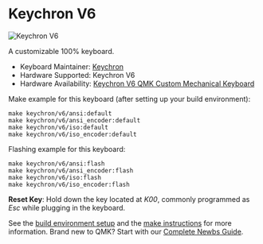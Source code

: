 # Keychron V6

![Keychron V6](https://i.imgur.com/Os99bIL.jpg[/img])

A customizable 100% keyboard.

* Keyboard Maintainer: [Keychron](https://github.com/keychron)
* Hardware Supported: Keychron V6
* Hardware Availability: [Keychron V6 QMK Custom Mechanical Keyboard](https://www.keychron.com/products/keychron-v6-qmk-custom-mechanical-keyboard)

Make example for this keyboard (after setting up your build environment):

    make keychron/v6/ansi:default
    make keychron/v6/ansi_encoder:default
    make keychron/v6/iso:default
    make keychron/v6/iso_encoder:default

Flashing example for this keyboard:

    make keychron/v6/ansi:flash
    make keychron/v6/ansi_encoder:flash
    make keychron/v6/iso:flash
    make keychron/v6/iso_encoder:flash

**Reset Key**: Hold down the key located at *K00*, commonly programmed as *Esc* while plugging in the keyboard.

See the [build environment setup](https://docs.qmk.fm/#/getting_started_build_tools) and the [make instructions](https://docs.qmk.fm/#/getting_started_make_guide) for more information. Brand new to QMK? Start with our [Complete Newbs Guide](https://docs.qmk.fm/#/newbs).
